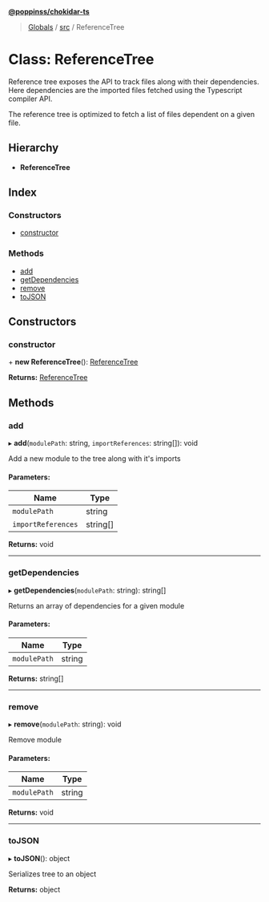 **[@poppinss/chokidar-ts](../README.md)**

> [Globals](../README.md) / [src](../modules/src.md) / ReferenceTree

# Class: ReferenceTree

Reference tree exposes the API to track files along with their
dependencies. Here dependencies are the imported files fetched
using the Typescript compiler API.

The reference tree is optimized to fetch a list of files dependent on
a given file.

## Hierarchy

* **ReferenceTree**

## Index

### Constructors

* [constructor](src.referencetree.md#constructor)

### Methods

* [add](src.referencetree.md#add)
* [getDependencies](src.referencetree.md#getdependencies)
* [remove](src.referencetree.md#remove)
* [toJSON](src.referencetree.md#tojson)

## Constructors

### constructor

\+ **new ReferenceTree**(): [ReferenceTree](src.referencetree.md)

**Returns:** [ReferenceTree](src.referencetree.md)

## Methods

### add

▸ **add**(`modulePath`: string, `importReferences`: string[]): void

Add a new module to the tree along with it's imports

#### Parameters:

Name | Type |
------ | ------ |
`modulePath` | string |
`importReferences` | string[] |

**Returns:** void

___

### getDependencies

▸ **getDependencies**(`modulePath`: string): string[]

Returns an array of dependencies for a given module

#### Parameters:

Name | Type |
------ | ------ |
`modulePath` | string |

**Returns:** string[]

___

### remove

▸ **remove**(`modulePath`: string): void

Remove module

#### Parameters:

Name | Type |
------ | ------ |
`modulePath` | string |

**Returns:** void

___

### toJSON

▸ **toJSON**(): object

Serializes tree to an object

**Returns:** object
